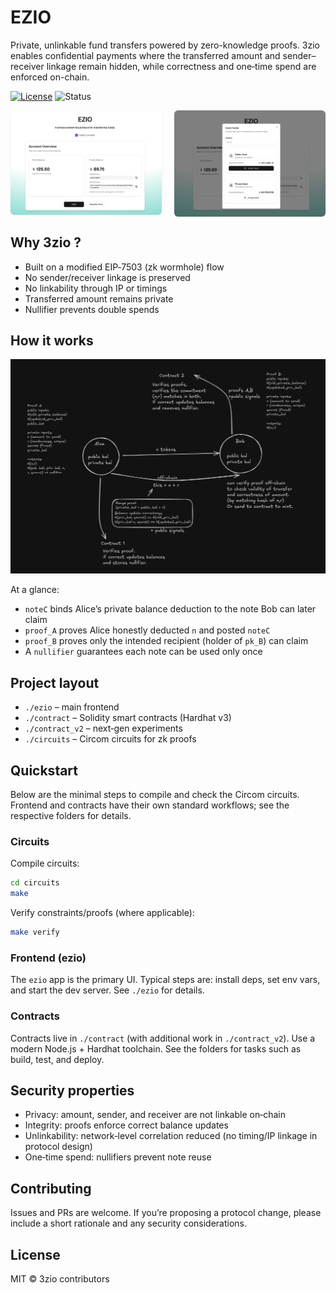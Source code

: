 # EZIO

Private, unlinkable fund transfers powered by zero-knowledge proofs. 3zio enables confidential payments where the transferred amount and sender–receiver linkage remain hidden, while correctness and one‑time spend are enforced on-chain.

<p>
  <a href="./LICENSE"><img alt="License" src="https://img.shields.io/badge/license-MIT-blue.svg"></a>
  <img alt="Status" src="https://img.shields.io/badge/status-Research%2FPOC-purple">
</p>

<div style="display:flex;flex-wrap:wrap;gap:8px;align-items:flex-start;justify-content:space-between">
  <img src="./assets/frontend_1.jpg" alt="App screenshot 1" style="width:48%;max-width:450px;height:auto;border-radius:6px;box-shadow:0 1px 3px rgba(0,0,0,.08);">
  <img src="./assets/frontend_2.jpg" alt="App screenshot 2" style="width:48%;max-width:450px;height:auto;border-radius:6px;box-shadow:0 1px 3px rgba(0,0,0,.08);">
</div>

## Why 3zio ?
- Built on a modified EIP‑7503 (zk wormhole) flow
- No sender/receiver linkage is preserved
- No linkability through IP or timings
- Transferred amount remains private
- Nullifier prevents double spends

## How it works

![Core protocol](./assets/protocol.jpg)

At a glance:

- `noteC` binds Alice’s private balance deduction to the note Bob can later claim
- `proof_A` proves Alice honestly deducted `n` and posted `noteC`
- `proof_B` proves only the intended recipient (holder of `pk_B`) can claim
- A `nullifier` guarantees each note can be used only once

## Project layout

- `./ezio` – main frontend
- `./contract` – Solidity smart contracts (Hardhat v3)
- `./contract_v2` – next‑gen experiments
- `./circuits` – Circom circuits for zk proofs

## Quickstart

Below are the minimal steps to compile and check the Circom circuits. Frontend and contracts have their own standard workflows; see the respective folders for details.

### Circuits

Compile circuits:

```bash
cd circuits
make
```

Verify constraints/proofs (where applicable):

```bash
make verify
```

### Frontend (ezio)

The `ezio` app is the primary UI. Typical steps are: install deps, set env vars, and start the dev server. See `./ezio` for details.

### Contracts

Contracts live in `./contract` (with additional work in `./contract_v2`). Use a modern Node.js + Hardhat toolchain. See the folders for tasks such as build, test, and deploy.

## Security properties

- Privacy: amount, sender, and receiver are not linkable on‑chain
- Integrity: proofs enforce correct balance updates
- Unlinkability: network‑level correlation reduced (no timing/IP linkage in protocol design)
- One‑time spend: nullifiers prevent note reuse

## Contributing

Issues and PRs are welcome. If you’re proposing a protocol change, please include a short rationale and any security considerations.

## License

MIT © 3zio contributors
